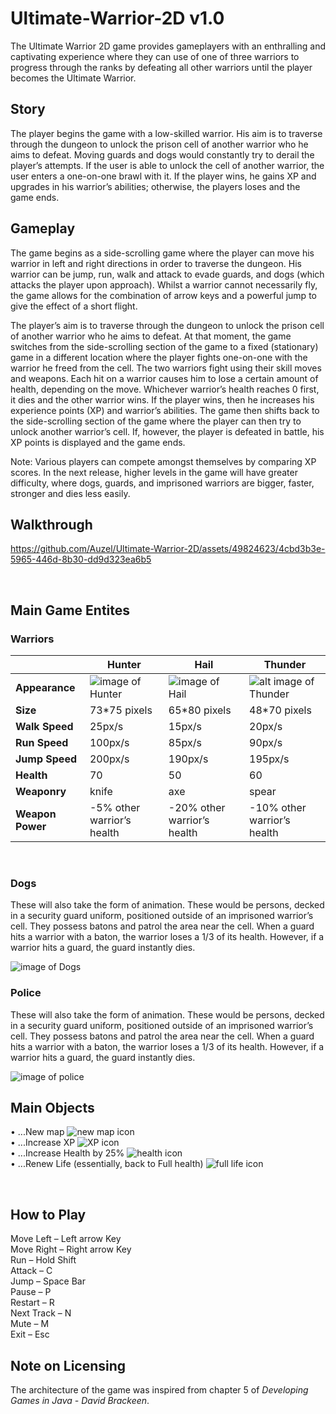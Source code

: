 # Ultimate-Warrior-2D v1.0
The Ultimate Warrior 2D game provides gameplayers with an enthralling and captivating experience where they can use of one of three warriors to progress through the ranks by defeating all other warriors until the player becomes the Ultimate Warrior.

## Story
The player begins the game with a low-skilled warrior. His aim is to traverse through the dungeon to unlock the prison cell of another warrior who he aims to defeat. Moving guards and dogs would constantly try to derail the player’s attempts. If the user is able to unlock the cell of another warrior, the user enters a one-on-one brawl with it. If the player wins, he gains XP and upgrades in his warrior’s abilities; otherwise, the players loses and the game ends.

## Gameplay
The game begins as a side-scrolling game where the player can move his warrior in left and right directions in order to traverse the dungeon. His warrior can be jump, run, walk and attack to evade guards, and dogs (which attacks the player upon approach). Whilst a warrior cannot necessarily fly, the game allows for the combination of arrow keys and a powerful jump to give the effect of a short flight. 

The player’s aim is to traverse through the dungeon to unlock the prison cell of another warrior who he aims to defeat. At that moment, the game switches from the side-scrolling section of the game to a fixed (stationary) game in a different location where the player fights one-on-one with the warrior he freed from the cell. The two warriors fight using their skill moves and weapons. Each hit on a warrior causes him to lose a certain amount of health, depending on the move. Whichever warrior’s health reaches 0 first, it dies and the other warrior wins. If the player wins, then he increases his experience points (XP) and warrior’s abilities. The game then shifts back to the side-scrolling section of the game where the player can then try to unlock another warrior’s cell. If, however, the player is defeated in battle, his XP points is displayed and the game ends.

Note: Various players can compete amongst themselves by comparing XP scores. In the next release, higher levels in the game will have greater difficulty, where dogs, guards, and imprisoned warriors are bigger, faster, stronger and dies less easily. 

## Walkthrough

https://github.com/Auzel/Ultimate-Warrior-2D/assets/49824623/4cbd3b3e-5965-446d-8b30-dd9d323ea6b5

<br/>

## Main Game Entites

### Warriors
&nbsp;| Hunter | Hail | Thunder 
 --- | --- | --- | ---
**Appearance** | ![image of Hunter](https://i.imgur.com/02w8Ehh.png)  | ![image of Hail](https://i.imgur.com/7Mb5Kcl.png)  | ![alt image of Thunder](https://i.imgur.com/M5x39YX.png)
**Size** | 73*75 pixels | 65*80 pixels | 48*70 pixels  
**Walk Speed** | 25px/s | 15px/s | 20px/s 
**Run Speed** | 100px/s | 85px/s | 90px/s 
**Jump Speed** | 200px/s | 190px/s | 195px/s 
**Health** | 70 | 50 | 60 
**Weaponry** | knife | axe | spear 
**Weapon Power** | -5% other warrior’s health | -20% other warrior’s health | -10% other warrior’s health
<br/>

### Dogs
These will also take the form of animation. These would be persons, decked in a security guard uniform, positioned outside of an imprisoned warrior’s cell. They possess batons and patrol the area near the cell. When a guard hits a warrior with a baton, the warrior loses a 1/3 of its health. However, if a warrior hits a guard, the guard instantly dies.

![image of Dogs](https://i.imgur.com/0ginToK.jpeg)
<br/>

### Police
These will also take the form of animation. These would be persons, decked in a security guard uniform, positioned outside of an imprisoned warrior’s cell. They possess batons and patrol the area near the cell. When a guard hits a warrior with a baton, the warrior loses a 1/3 of its health. However, if a warrior hits a guard, the guard instantly dies.

![image of police](https://i.imgur.com/ecAGez6.png)
<br/>


## Main Objects
•	...New map ![new map icon](https://i.imgur.com/EcGSebl.png)     
•	...Increase XP ![XP icon](https://i.imgur.com/9H7aa5t.png)    
•	...Increase Health by 25% ![health icon](https://i.imgur.com/uFIzQrk.png)    
•	...Renew Life (essentially, back to Full health) ![full life icon](https://i.imgur.com/pZyQLCN.png)    

<br/>

## How to Play

Move Left – Left arrow Key     
Move Right – Right arrow Key     
Run – Hold Shift   
Attack – C    
Jump – Space Bar   
Pause – P   
Restart – R   
Next Track – N    
Mute – M    
Exit – Esc  

## Note on Licensing
The architecture of the game was inspired from chapter 5 of *Developing Games in Java - David Brackeen*.

